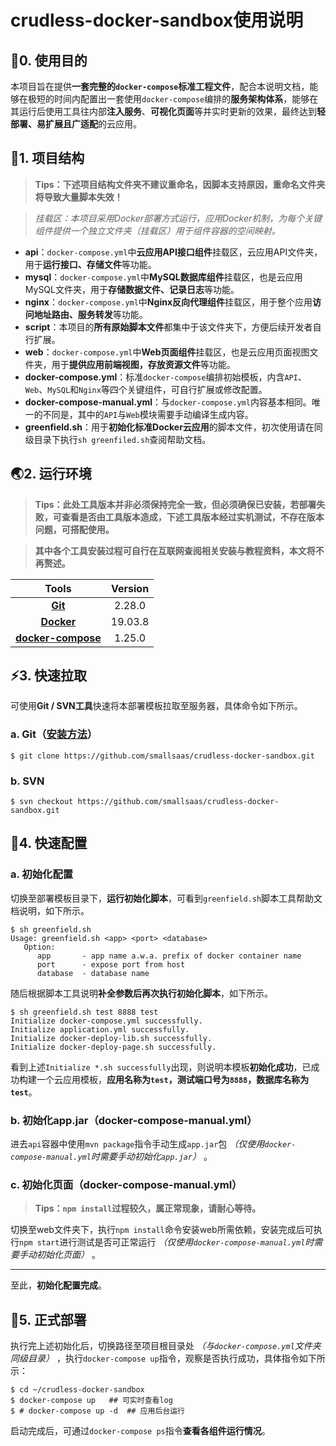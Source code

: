 # crudless-docker-sandbox使用说明

## :dart:0. 使用目的

本项目旨在提供**一套完整的`docker-compose`标准工程文件**，配合本说明文档，能够在极短的时间内配置出一套使用`docker-compose`编排的**服务架构体系**，能够在其运行后使用工具往内部**注入服务**、**可视化页面**等并实时更新的效果，最终达到**轻部署、易扩展且广适配**的云应用。

## :tokyo_tower:1. 项目结构

>**Tips：下述项目结构文件夹不建议重命名，因脚本支持原因，重命名文件夹将导致大量脚本失效！**

>**挂载区：本项目采用Docker部署方式运行，应用Docker机制，为每个关键组件提供一个独立文件夹*（挂载区）*用于组件容器的空间映射。**

- **api**：`docker-compose.yml`中**云应用API接口组件**挂载区，云应用API文件夹，用于**运行接口、存储文件**等功能。
- **mysql**：`docker-compose.yml`中**MySQL数据库组件**挂载区，也是云应用MySQL文件夹，用于**存储数据文件、记录日志**等功能。
- **nginx**：`docker-compose.yml`中**Nginx反向代理组件**挂载区，用于整个应用**访问地址路由、服务转发**等功能。
- **script**：本项目的**所有原始脚本文件**都集中于该文件夹下，方便后续开发者自行扩展。
- **web**：`docker-compose.yml`中**Web页面组件**挂载区，也是云应用页面视图文件夹，用于**提供应用前端视图，存放资源文件**等功能。
- **docker-compose.yml**：标准`docker-compose`编排初始模板，内含`API`、`Web`、`MySQL`和`Nginx`等四个关键组件，可自行扩展或修改配置。
- **docker-compose-manual.yml**：与`docker-compose.yml`内容基本相同。唯一的不同是，其中的`API`与`Web`模块需要手动编译生成内容。
- **greenfield.sh**：用于**初始化标准Docker云应用**的脚本文件，初次使用请在同级目录下执行`sh greenfiled.sh`查阅帮助文档。

## :earth_asia:2. 运行环境

>**Tips：此处工具版本并非必须保持完全一致，但必须确保已安装，若部署失败，可查看是否由工具版本造成，下述工具版本经过实机测试，不存在版本问题，可搭配使用。**

>**其中各个工具安装过程可自行在互联网查阅相关安装与教程资料，本文将不再赘述。**

|                            Tools                             | Version |
| :----------------------------------------------------------: | :-----: |
| **[Git](https://git-scm.com/book/zh/v2/%E8%B5%B7%E6%AD%A5-%E5%AE%89%E8%A3%85-Git)** | 2.28.0  |
| **[Docker](https://www.runoob.com/docker/centos-docker-install.html)** | 19.03.8 |
| **[docker-compose](https://www.jianshu.com/p/5ba9f9159696)** | 1.25.0  |

## ⚡3. 快速拉取

可使用**Git / SVN工具**快速将本部署模板拉取至服务器，具体命令如下所示。

### a. Git（[安装方法](https://git-scm.com/book/zh/v2/%E8%B5%B7%E6%AD%A5-%E5%AE%89%E8%A3%85-Git)）

```shell
$ git clone https://github.com/smallsaas/crudless-docker-sandbox.git
```

### b. SVN

```shell
$ svn checkout https://github.com/smallsaas/crudless-docker-sandbox.git
```

## :memo:4. 快速配置

### a. 初始化配置

切换至部署模板目录下，**运行初始化脚本**，可看到`greenfield.sh`脚本工具帮助文档说明，如下所示。

```shell
$ sh greenfield.sh
Usage: greenfield.sh <app> <port> <database>
   Option:
      app       - app name a.w.a. prefix of docker container name
      port      - expose port from host
      database  - database name
```

随后根据脚本工具说明**补全参数后再次执行初始化脚本**，如下所示。

```shell
$ sh greenfield.sh test 8888 test
Initialize docker-compose.yml successfully.
Initialize application.yml successfully.
Initialize docker-deploy-lib.sh successfully.
Initialize docker-deploy-page.sh successfully.
```

看到上述`Initialize *.sh successfully`出现，则说明本模板**初始化成功**，已成功构建一个云应用模板，**应用名称为`test`，测试端口号为`8888`，数据库名称为`test`**。

### b. 初始化app.jar（docker-compose-manual.yml）

进去`api`容器中使用`mvn package`指令手动生成`app.jar`包 *（仅使用`docker-compose-manual.yml`时需要手动初始化`app.jar`）* 。

### c. 初始化页面（docker-compose-manual.yml）

>**Tips：`npm install`过程较久，属正常现象，请耐心等待。**

切换至web文件夹下，执行`npm install`命令安装web所需依赖，安装完成后可执行`npm start`进行测试是否可正常运行 *（仅使用`docker-compose-manual.yml`时需要手动初始化页面）* 。

---

至此，**初始化配置完成**。

## :dash:5. 正式部署

执行完上述初始化后，切换路径至项目根目录处 *（与`docker-compose.yml`文件夹同级目录）* ，执行`docker-compose up`指令，观察是否执行成功，具体指令如下所示：

```shell
$ cd ~/crudless-docker-sandbox
$ docker-compose up   ## 可实时查看log
$ # docker-compose up -d  ## 应用后台运行
```

启动完成后，可通过`docker-compose ps`指令**查看各组件运行情况**。